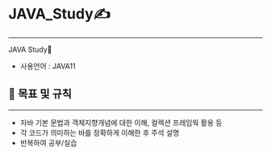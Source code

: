 # JAVA_Study✍️

---

JAVA Study💪

- 사용언어 : JAVA11

## 📖 목표 및 규칙

---

- 자바 기본 문법과 객체지향개념에 대한 이해, 컬렉션 프레임웍 활용 등
- 각 코드가 의미하는 바를 정확하게 이해한 후 주석 설명
- 반복하여 공부/실습

##
